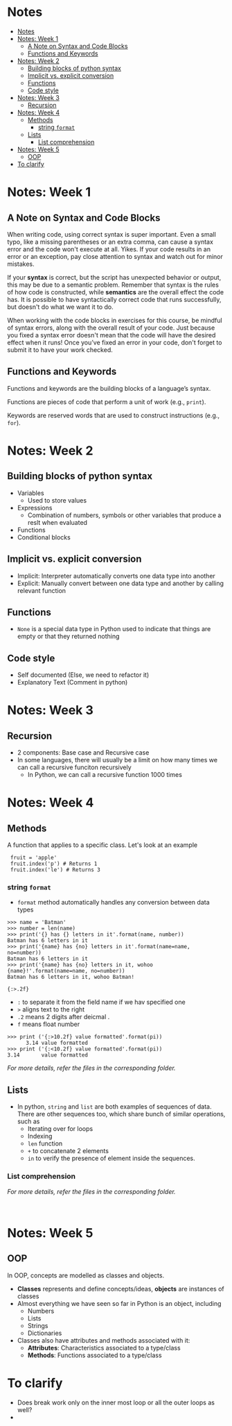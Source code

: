 # Notes

- [Notes](#notes)
- [Notes: Week 1](#notes-week-1)
  - [A Note on Syntax and Code Blocks](#a-note-on-syntax-and-code-blocks)
  - [Functions and Keywords](#functions-and-keywords)
- [Notes: Week 2](#notes-week-2)
  - [Building blocks of python syntax](#building-blocks-of-python-syntax)
  - [Implicit vs. explicit conversion](#implicit-vs-explicit-conversion)
  - [Functions](#functions)
  - [Code style](#code-style)
- [Notes: Week 3](#notes-week-3)
  - [Recursion](#recursion)
- [Notes: Week 4](#notes-week-4)
  - [Methods](#methods)
    - [string `format`](#string-format)
  - [Lists](#lists)
    - [List comprehension](#list-comprehension)
- [Notes: Week 5](#notes-week-5)
  - [OOP](#oop)
- [To clarify](#to-clarify)

# Notes: Week 1
## A Note on Syntax and Code Blocks
When writing code, using correct syntax is super important. Even a small typo, like a missing parentheses or an extra comma, can cause a syntax error and the code won't execute at all. Yikes. If your code results in an error or an exception, pay close attention to syntax and watch out for minor mistakes.

If your **syntax** is correct, but the script has unexpected behavior or output, this may be due to a semantic problem. Remember that syntax is the rules of how code is constructed, while **semantics** are the overall effect the code has. It is possible to have syntactically correct code that runs successfully, but doesn't do what we want it to do.

When working with the code blocks in exercises for this course, be mindful of syntax errors, along with the overall result of your code. Just because you fixed a syntax error doesn't mean that the code will have the desired effect when it runs! Once you’ve fixed an error in your code, don't forget to submit it to have your work checked.

## Functions and Keywords
Functions and keywords are the building blocks of a language’s syntax.

Functions are pieces of code that perform a unit of work (e.g., `print`).

Keywords are reserved words that are used to construct instructions (e.g., `for`).

# Notes: Week 2
## Building blocks of python syntax
- Variables
  - Used to store values 
- Expressions
  - Combination of numbers, symbols or other variables that produce a reslt when evaluated
- Functions
- Conditional blocks

## Implicit vs. explicit conversion
- Implicit: Interpreter automatically converts one data type into another
- Explicit: Manually convert between one data type and another by calling relevant function

## Functions
- `None` is a special data type in Python used to indicate that things are empty or that they returned nothing

## Code style
- Self documented (Else, we need to refactor it)
- Explanatory Text (Comment in python)
  
# Notes: Week 3
## Recursion
- 2 components: Base case and Recursive case
- In some languages, there will usually be a limit on how many times we can call a recursive funciton recursively
  - In Python, we can call a recursive function 1000 times

# Notes: Week 4
## Methods
A function that applies to a specific class. Let's look at an example
 ```
  fruit = 'apple'
  fruit.index('p') # Returns 1
  fruit.index('le') # Returns 3
  ```

### string `format` 
- `format` method automatically handles any conversion between data types
 
```
>>> name = 'Batman'
>>> number = len(name)
>>> print('{} has {} letters in it'.format(name, number))
Batman has 6 letters in it
>>> print('{name} has {no} letters in it'.format(name=name, no=number))
Batman has 6 letters in it
>>> print('{name} has {no} letters in it, wohoo {name}!'.format(name=name, no=number))
Batman has 6 letters in it, wohoo Batman!
```

`{:>.2f}`
- `:` to separate it from the field name if we hav specified one
- `>` aligns text to the right
- `.2` means 2 digits after deicmal .
- `f` means float number

```
>>> print ('{:>10.2f} value formatted'.format(pi))
      3.14 value formatted
>>> print ('{:<10.2f} value formatted'.format(pi))
3.14       value formatted

```
*For more details, refer the files in the corresponding folder.*

## Lists
- In python, `string` and `list` are both examples of sequences of data. There are other sequences too, which share bunch of similar operations, such as
  - Iterating over for loops
  - Indexing
  - `len` function
  - `+` to concatenate 2 elements
  - `in` to verify the presence of element inside the sequences. 

### List comprehension
*For more details, refer the files in the corresponding folder.*

<br>

# Notes: Week 5
## OOP
In OOP, concepts are modelled as classes and objects.
- **Classes** represents and define concepts/ideas, **objects** are instances of classes
- Almost everything we have seen so far in Python is an object, including
  - Numbers
  - Lists
  - Strings
  - Dictionaries
- Classes also have attributes and methods associated with it: 
  - **Attributes**: Characteristics associated to a type/class
  - **Methods**: Functions associated to a type/class
# To clarify
- Does break work only on the inner most loop or all the outer loops as well?
- 
